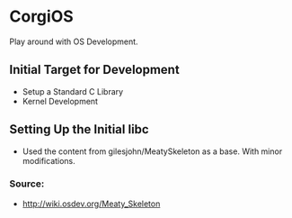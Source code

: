 # CorgiOS
Play around with OS Development.



## Initial Target for Development
- Setup a Standard C Library
- Kernel Development

## Setting Up the Initial libc

- Used the content from gilesjohn/MeatySkeleton as a base. With minor modifications.


### Source:
- http://wiki.osdev.org/Meaty_Skeleton


